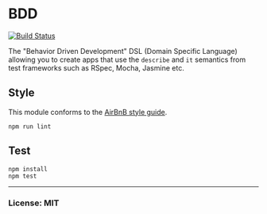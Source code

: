 # BDD

[![Build Status](https://travis-ci.org/philcockfield/js-bdd.svg)](https://travis-ci.org/philcockfield/js-bdd)

The "Behavior Driven Development" DSL (Domain Specific Language) allowing you to create apps that use the `describe` and `it` semantics from test frameworks such as RSpec, Mocha, Jasmine etc.


## Style
This module conforms to the [AirBnB style guide](https://github.com/airbnb/javascript).

    npm run lint


## Test
    npm install
    npm test




---
### License: MIT
